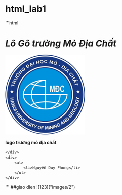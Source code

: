 # html_lab1
'''html
<!DOCTYPE html>
<html lang="en">
<head>
    <meta charset="UTF-8">
    <meta name="viewport" content="width=device-width, initial-scale=1.0">
    <title>chào mừng</title>
    <link rel="stylesheet" type="text/css" href="style.css"/>
</head>
<body>
    <div class="container">
            <h1><em>Lô Gô trường Mỏ Địa Chất</em></h1>
            <img style="width:50%" src="images/logo.jpg"/>
            <p><strong>logo trường mỏ địa chất</strong></p>
        
    </div>
    <div>
        <ul>
            <li>Nguyễn Duy Phong</li>
        </ul>
    </div>
</body>
</html>
'''
##giao dien
![123]("images/2")
